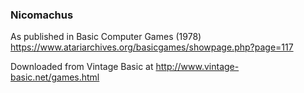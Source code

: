 ### Nicomachus

As published in Basic Computer Games (1978)
https://www.atariarchives.org/basicgames/showpage.php?page=117

Downloaded from Vintage Basic at
http://www.vintage-basic.net/games.html
